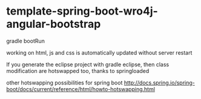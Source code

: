 # template-spring-boot-wro4j-angular-bootstrap


gradle bootRun


working on html, js and css is automatically updated without server restart

If you generate the eclipse project with gradle eclipse, then class modification are hotswapped too, thanks to springloaded

other hotswapping possibilities for spring boot http://docs.spring.io/spring-boot/docs/current/reference/html/howto-hotswapping.html
